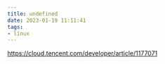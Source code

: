 ```yaml
---
title: undefined
date: 2023-01-19 11:11:41
tags:
- linux
---
```


https://cloud.tencent.com/developer/article/1177071

